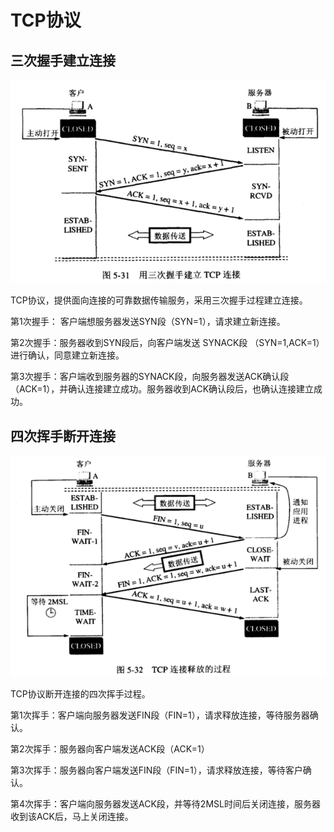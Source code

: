 # TCP协议

## 三次握手建立连接

![image](images/TCP-1.png)

TCP协议，提供面向连接的可靠数据传输服务，采用三次握手过程建立连接。

第1次握手： 客户端想服务器发送SYN段（SYN=1），请求建立新连接。

第2次握手：服务器收到SYN段后，向客户端发送 SYNACK段 （SYN=1,ACK=1）进行确认，同意建立新连接。

第3次握手：客户端收到服务器的SYNACK段，向服务器发送ACK确认段（ACK=1），并确认连接建立成功。服务器收到ACK确认段后，也确认连接建立成功。 

## 四次挥手断开连接

![image](images/TCP-2.png)

TCP协议断开连接的四次挥手过程。

第1次挥手：客户端向服务器发送FIN段（FIN=1），请求释放连接，等待服务器确认。

第2次挥手：服务器向客户端发送ACK段（ACK=1）

第3次挥手：服务器向客户端发送FIN段（FIN=1），请求释放连接，等待客户确认。

第4次挥手：客户端向服务器发送ACK段，并等待2MSL时间后关闭连接，服务器收到该ACK后，马上关闭连接。
